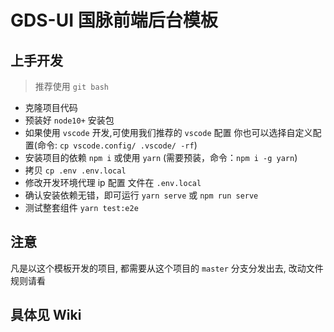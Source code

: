# GDS-UI 国脉前端后台模板

## 上手开发

> 推荐使用 `git bash`

- 克隆项目代码
- 预装好 `node10+` 安装包
- 如果使用 `vscode` 开发,可使用我们推荐的 `vscode` 配置 你也可以选择自定义配置(命令: `cp vscode.config/ .vscode/ -rf`)
- 安装项目的依赖 `npm i` 或使用 `yarn` (需要预装，命令：`npm i -g yarn`)
- 拷贝 `cp .env .env.local`
- 修改开发环境代理 ip 配置 文件在 `.env.local`
- 确认安装依赖无错，即可运行 `yarn serve` 或 `npm run serve`
- 测试整套组件 `yarn test:e2e`

## 注意

凡是以这个模板开发的项目, 都需要从这个项目的 `master` 分支分发出去, 改动文件规则请看

## 具体见 Wiki